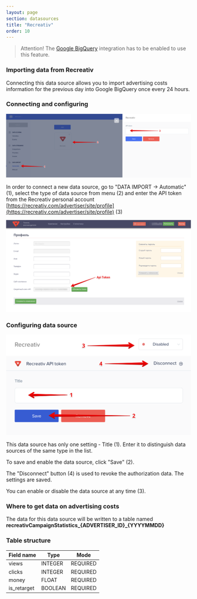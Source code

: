 ```yaml
---
layout: page
section: datasources
title: "Recreativ"
order: 10
---
```


> Attention! The [Google BigQuery](/integrations/google-bigquery) integration has to be enabled to use this feature.

### Importing data from Recreativ

Connecting this data source allows you to import advertising costs information for the previous day into Google BigQuery once every 24 hours.

### Connecting and configuring

![](/img/recreativ.1.png)

In order to connect a new data source, go to "DATA IMPORT → Automatic" (1), select the type of data source from menu (2) and enter the API token from the Recreativ personal account [https://recreativ.com/advertiser/site/profile](https://recreativ.com/advertiser/site/profile) (3)

![](/img/recreativ.2.png)

### Configuring data source

![](/img/recreativ.3.png)


This data source has only one setting - Title (1). Enter it to distinguish data sources of the same type in the list.

To save and enable the data source, click "Save" (2).

The "Disconnect" button (4) is used to revoke the authorization data. The settings are saved.

You can enable or disable the data source at any time (3).

### Where to get data on advertising costs

The data for this data source will be written to a table named **recreativCampaignStatistics_{ADVERTISER_ID}_{YYYYMMDD}**

### Table structure

Field name|Type|Mode
--- | --- | ---
views | INTEGER | REQUIRED
clicks | INTEGER | REQUIRED
money | FLOAT | REQUIRED
is_retarget | BOOLEAN | REQUIRED
